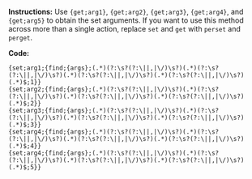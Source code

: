 **Instructions:** Use `{get;arg1}`, `{get;arg2}`, `{get;arg3}`, `{get;arg4}`, and `{get;arg5}` to obtain the set arguments. If you want to use this method across more than a single action, replace `set` and `get` with `perset` and `perget`.

**Code:** 
```
{set;arg1;{find;{args};(.*)(?:\s?(?:\||,|\/)\s?)(.*)(?:\s?(?:\||,|\/)\s?)(.*)(?:\s?(?:\||,|\/)\s?)(.*)(?:\s?(?:\||,|\/)\s?)(.*)$;1}}
{set;arg2;{find;{args};(.*)(?:\s?(?:\||,|\/)\s?)(.*)(?:\s?(?:\||,|\/)\s?)(.*)(?:\s?(?:\||,|\/)\s?)(.*)(?:\s?(?:\||,|\/)\s?)(.*)$;2}}
{set;arg3;{find;{args};(.*)(?:\s?(?:\||,|\/)\s?)(.*)(?:\s?(?:\||,|\/)\s?)(.*)(?:\s?(?:\||,|\/)\s?)(.*)(?:\s?(?:\||,|\/)\s?)(.*)$;3}}
{set;arg4;{find;{args};(.*)(?:\s?(?:\||,|\/)\s?)(.*)(?:\s?(?:\||,|\/)\s?)(.*)(?:\s?(?:\||,|\/)\s?)(.*)(?:\s?(?:\||,|\/)\s?)(.*)$;4}}
{set;arg4;{find;{args};(.*)(?:\s?(?:\||,|\/)\s?)(.*)(?:\s?(?:\||,|\/)\s?)(.*)(?:\s?(?:\||,|\/)\s?)(.*)(?:\s?(?:\||,|\/)\s?)(.*)$;5}}
```